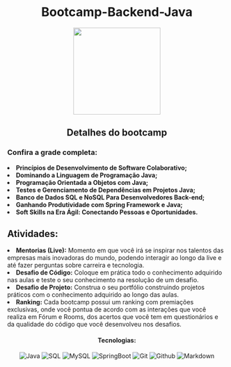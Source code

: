 <div align="center">
<h1>Bootcamp-Backend-Java</h1>
<div align="center">
<img src="https://hermes.dio.me/tracks/a039b34c-7aa8-4a3d-b765-07c8c837f67a.png" height="200"></a>
</div>

<h2>Detalhes do bootcamp</h2> 
<div align="left">
<h3>Confira a grade completa:</h3>
<lu>
<b>
<li>Princípios de Desenvolvimento de Software Colaborativo;</li>
<li>Dominando a Linguagem de Programação Java;</li>
<li>Programação Orientada a Objetos com Java;</li>
<li>Testes e Gerenciamento de Dependências em Projetos Java;</li>
<li>Banco de Dados SQL e NoSQL Para Desenvolvedores Back-end;</li>
<li>Ganhando Produtividade com Spring Framework e Java;</li>
<li>Soft Skills na Era Ágil: Conectando Pessoas e Oportunidades.</li>
</b>
</lu>

## Atividades:
<lu>
<li> <b>Mentorias (Live):</b> Momento em que você irá se inspirar nos talentos das empresas mais inovadoras do mundo, podendo interagir ao longo da live e até fazer perguntas sobre carreira e tecnologia.</li>

<li><b>Desafio de Código:</b> Coloque em prática todo o conhecimento adquirido nas aulas e teste o seu conhecimento na resolução de um desafio.</li>

<li><b>Desafio de Projeto:</b> Construa o seu portfólio construindo projetos práticos com o conhecimento adquirido ao longo das aulas.</li>

<li><b>Ranking:</b> Cada bootcamp possui um ranking com premiações exclusivas, onde você pontua de acordo com as interações que você realiza em Fórum e Rooms, dos acertos que você tem em questionários e da qualidade do código que você desenvolveu nos desafios.</li>
</lu>
</div>


#### Tecnologias:
![Java](https://img.shields.io/badge/Java-ED8B00?style=for-the-badge&logo=Java&logoColor=white)
![SQL](https://img.shields.io/badge/-SQL-000?style=for-the-badge&logo=MySQL&logoColor=white) 
![MySQL](https://img.shields.io/badge/MySQL-00000F?style=for-the-badge&logo=mysql&logoColor=white) 
![SpringBoot](https://img.shields.io/badge/Spring%20Boot-6DB33F.svg?style=for-the-badge&logo=Spring-Boot&logoColor=white)
![Git](https://img.shields.io/badge/git%20-%23F05033.svg?&style=for-the-badge&logo=git&logoColor=white) 
![Github](https://img.shields.io/badge/github%20-%23121011.svg?&style=for-the-badge&logo=github&logoColor=white) 
![Markdown](https://img.shields.io/badge/Markdown-000000?style=for-the-badge&logo=markdown&logoColor=white)

</div>
